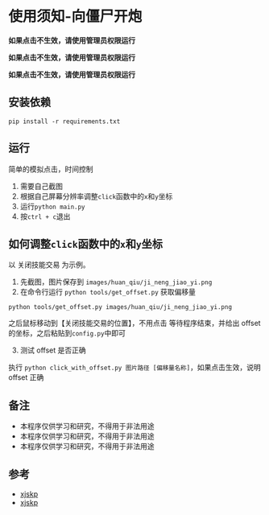 # 使用须知-向僵尸开炮

**如果点击不生效，请使用管理员权限运行**

**如果点击不生效，请使用管理员权限运行**

**如果点击不生效，请使用管理员权限运行**

## 安装依赖

```
pip install -r requirements.txt
```

## 运行

简单的模拟点击，时间控制

1. 需要自己截图
2. 根据自己屏幕分辨率调整`click`函数中的`x`和`y`坐标
3. 运行`python main.py`
4. 按`ctrl + c`退出

## 如何调整`click`函数中的`x`和`y`坐标

以 关闭技能交易 为示例。

1. 先截图，图片保存到 `images/huan_qiu/ji_neng_jiao_yi.png`
2. 在命令行运行 `python tools/get_offset.py` 获取偏移量

```
python tools/get_offset.py images/huan_qiu/ji_neng_jiao_yi.png
```

之后鼠标移动到【关闭技能交易的位置】，不用点击
等待程序结束，并给出 offset 的坐标，之后粘贴到`config.py`中即可

3. 测试 offset 是否正确

执行 `python click_with_offset.py 图片路径 [偏移量名称]`，如果点击生效，说明 offset 正确

## 备注

- 本程序仅供学习和研究，不得用于非法用途
- 本程序仅供学习和研究，不得用于非法用途
- 本程序仅供学习和研究，不得用于非法用途

## 参考

- [xjskp](https://github.com/kkTea/XJSKP)
- [xjskp](https://github.com/yakehe/XJSKP)
